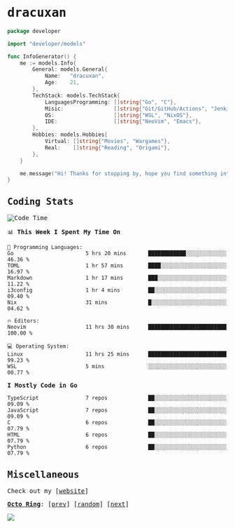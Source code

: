 <!-- Banner -->
<!--
<img src="https://i.imgur.com/mz4ym1F.png" style="max-height:550px"/>
-->


<samp>
	
<!-- Coded Intro -->
	
# dracuxan

```go
package developer

import "developer/models"

func InfoGenerator() {
	me := models.Info{
		General: models.General{
			Name:   "dracuxan",
			Age:    21,
		},
		TechStack: models.TechStack{
			LanguagesProgramming: []string{"Go", "C"},
			Misic:                []string{"Git/GitHub/Actions", "Jenkins", "Docker"},
			OS:     			  []string{"WSL", "NixOS"},
			IDE:                  []string{"NeoVim", "Emacs"},
		},
		Hobbies: models.Hobbies{
			Virtual: []string{"Movies", "Wargames"},
			Real:    []string{"Reading", "Origami"},
		},		
	}

	me.message("Hi! Thanks for stopping by, hope you find something interesting!") 
}
```

## Coding Stats


<!--START_SECTION:waka-->
![Code Time](http://img.shields.io/badge/Code%20Time-392%20hrs%2046%20mins-blue)

📊 **This Week I Spent My Time On** 

```text
💬 Programming Languages: 
Go                       5 hrs 20 mins       ████████████░░░░░░░░░░░░░   46.36 % 
TOML                     1 hr 57 mins        ████░░░░░░░░░░░░░░░░░░░░░   16.97 % 
Markdown                 1 hr 17 mins        ███░░░░░░░░░░░░░░░░░░░░░░   11.22 % 
i3config                 1 hr 4 mins         ██░░░░░░░░░░░░░░░░░░░░░░░   09.40 % 
Nix                      31 mins             █░░░░░░░░░░░░░░░░░░░░░░░░   04.62 % 

🔥 Editors: 
Neovim                   11 hrs 30 mins      █████████████████████████   100.00 % 

💻 Operating System: 
Linux                    11 hrs 25 mins      █████████████████████████   99.23 % 
WSL                      5 mins              ░░░░░░░░░░░░░░░░░░░░░░░░░   00.77 % 
```

**I Mostly Code in Go** 

```text
TypeScript               7 repos             ██░░░░░░░░░░░░░░░░░░░░░░░   09.09 % 
JavaScript               7 repos             ██░░░░░░░░░░░░░░░░░░░░░░░   09.09 % 
C                        6 repos             ██░░░░░░░░░░░░░░░░░░░░░░░   07.79 % 
HTML                     6 repos             ██░░░░░░░░░░░░░░░░░░░░░░░   07.79 % 
Python                   6 repos             ██░░░░░░░░░░░░░░░░░░░░░░░   07.79 % 
```




<!--END_SECTION:waka-->

## Miscellaneous

Check out my [[website](https://bynisarg.in/)]

[**Octo Ring**](https://octo-ring.com/):
[[prev](https://octo-ring.com/p/dracuxan/prev)]  [[random](https://octo-ring.com/p/dracuxan/random)]  [[next](https://octo-ring.com/p/dracuxan/next)]

![](https://komarev.com/ghpvc/?username=dracuxan&style=flat-square)

</samp>

